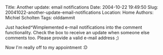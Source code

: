 Title: Another update: email notifications
Date: 2004-10-22 19:49:50
Slug: 20041022-another-update-email-notifications
Location: Home
Authors: Michiel Scholten
Tags: olddammit

<p>Just hacked^Wimplemented e-mail notifications into the comment functionality. Check the box to receive an update when someone else comments too. Please provide a valid e-mail address ;)</p>
<p>Now I'm really off to my appointment :D</p>